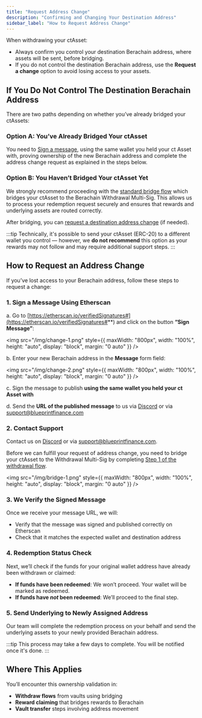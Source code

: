```yaml
---
title: "Request Address Change"
description: "Confirming and Changing Your Destination Address"
sidebar_label: "How to Request Address Change"
---
```


When withdrawing your ctAsset:

- Always confirm you control your destination Berachain address, where assets will be sent, before bridging.
- If you do not control the destination Berachain address, use the **Request a change** option to avoid losing access to your assets.

## If You Do Not Control The Destination Berachain Address

There are two paths depending on whether you’ve already bridged your ctAssets:

### Option A: You’ve Already Bridged Your ctAsset

You need to [Sign a message](#1-sign-a-message-using-etherscan), using the same wallet you held your ct Asset with, proving ownership of the new Berachain address and complete the address change request as explained in the steps below.

### Option B: You Haven’t Bridged Your ctAsset Yet

We strongly recommend proceeding with the [standard bridge flow](./how-to-withdraw.md#steps-to-withdraw) which bridges your ctAsset to the Berachain Withdrawal Multi-Sig. This allows us to process your redemption request securely and ensures that rewards and underlying assets are routed correctly.

After bridging, you can [request a destination address change](#how-to-request-an-address-change) (if needed).

:::tip
Technically, it's possible to send your ctAsset (ERC-20) to a different wallet you control — however, we **do not recommend** this option as your rewards may not follow and may require additional support steps.
:::

## How to Request an Address Change

If you’ve lost access to your Berachain address, follow these steps to request a change:

### 1. Sign a Message Using Etherscan

a. Go to [https://etherscan.io/verifiedSignatures#](https://etherscan.io/verifiedSignatures#**) and click on the button **“Sign Message”**:

<img
  src="/img/change-1.png"
  style={{ maxWidth: "800px", width: "100%", height: "auto", display: "block", margin: "0 auto" }}
/>

b. Enter your new Berachain address in the **Message** form field:

<img
  src="/img/change-2.png"
  style={{ maxWidth: "800px", width: "100%", height: "auto", display: "block", margin: "0 auto" }}
/>

c. Sign the message to publish **using the same wallet you held your ct Asset with**

d. Send the **URL of the published message** to us via [Discord](https://discord.gg/concretexyz) or via [support@blueprintfinance.com](mailto:support@blueprintfinance.com)

### 2. Contact Support

Contact us on [Discord](https://discord.gg/concretexyz) or via [support@blueprintfinance.com](mailto:support@blueprintfinance.com).

Before we can fulfill your request of address change, you need to bridge your ctAsset to the Withdrawal Multi-Sig by completing [Step 1 of the withdrawal flow](./how-to-withdraw.md#why-multi-sig-addresses).

 <img
   src="/img/bridge-1.png"
   style={{ maxWidth: "800px", width: "100%", height: "auto", display: "block", margin: "0 auto" }}
 />

### 3. We Verify the Signed Message

Once we receive your message URL, we will:

- Verify that the message was signed and published correctly on Etherscan
- Check that it matches the expected wallet and destination address

### 4. Redemption Status Check

Next, we’ll check if the funds for your original wallet address have already been withdrawn or claimed:

- **If funds have been redeemed**: We won’t proceed. Your wallet will be marked as redeemed.
- **If funds have *not* been redeemed**: We’ll proceed to the final step.

### 5. Send Underlying to Newly Assigned Address

Our team will complete the redemption process on your behalf and send the underlying assets to your newly provided Berachain address.

:::tip
This process may take a few days to complete. You will be notified once it's done.
:::

## Where This Applies

You’ll encounter this ownership validation in:

- **Withdraw flows** from vaults using bridging
- **Reward claiming** that bridges rewards to Berachain
- **Vault transfer** steps involving address movement
